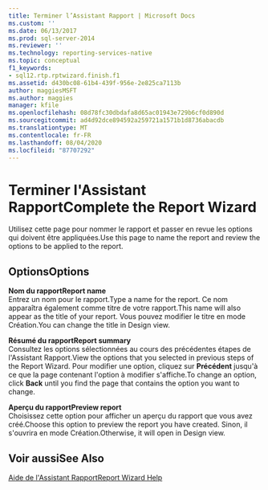 ```yaml
---
title: Terminer l’Assistant Rapport | Microsoft Docs
ms.custom: ''
ms.date: 06/13/2017
ms.prod: sql-server-2014
ms.reviewer: ''
ms.technology: reporting-services-native
ms.topic: conceptual
f1_keywords:
- sql12.rtp.rptwizard.finish.f1
ms.assetid: d430bc08-61b4-439f-956e-2e825ca7113b
author: maggiesMSFT
ms.author: maggies
manager: kfile
ms.openlocfilehash: 08d78fc30dbdafa8d65ac01943e729b6cf0d890d
ms.sourcegitcommit: ad4d92dce894592a259721a1571b1d8736abacdb
ms.translationtype: MT
ms.contentlocale: fr-FR
ms.lasthandoff: 08/04/2020
ms.locfileid: "87707292"
---
```

# <a name="complete-the-report-wizard"></a><span data-ttu-id="30439-102">Terminer l'Assistant Rapport</span><span class="sxs-lookup"><span data-stu-id="30439-102">Complete the Report Wizard</span></span>
  <span data-ttu-id="30439-103">Utilisez cette page pour nommer le rapport et passer en revue les options qui doivent être appliquées.</span><span class="sxs-lookup"><span data-stu-id="30439-103">Use this page to name the report and review the options to be applied to the report.</span></span>  
  
## <a name="options"></a><span data-ttu-id="30439-104">Options</span><span class="sxs-lookup"><span data-stu-id="30439-104">Options</span></span>  
 <span data-ttu-id="30439-105">**Nom du rapport**</span><span class="sxs-lookup"><span data-stu-id="30439-105">**Report name**</span></span>  
 <span data-ttu-id="30439-106">Entrez un nom pour le rapport.</span><span class="sxs-lookup"><span data-stu-id="30439-106">Type a name for the report.</span></span> <span data-ttu-id="30439-107">Ce nom apparaîtra également comme titre de votre rapport.</span><span class="sxs-lookup"><span data-stu-id="30439-107">This name will also appear as the title of your report.</span></span> <span data-ttu-id="30439-108">Vous pouvez modifier le titre en mode Création.</span><span class="sxs-lookup"><span data-stu-id="30439-108">You can change the title in Design view.</span></span>  
  
 <span data-ttu-id="30439-109">**Résumé du rapport**</span><span class="sxs-lookup"><span data-stu-id="30439-109">**Report summary**</span></span>  
 <span data-ttu-id="30439-110">Consultez les options sélectionnées au cours des précédentes étapes de l'Assistant Rapport.</span><span class="sxs-lookup"><span data-stu-id="30439-110">View the options that you selected in previous steps of the Report Wizard.</span></span> <span data-ttu-id="30439-111">Pour modifier une option, cliquez sur **Précédent** jusqu'à ce que la page contenant l'option à modifier s'affiche.</span><span class="sxs-lookup"><span data-stu-id="30439-111">To change an option, click **Back** until you find the page that contains the option you want to change.</span></span>  
  
 <span data-ttu-id="30439-112">**Aperçu du rapport**</span><span class="sxs-lookup"><span data-stu-id="30439-112">**Preview report**</span></span>  
 <span data-ttu-id="30439-113">Choisissez cette option pour afficher un aperçu du rapport que vous avez créé.</span><span class="sxs-lookup"><span data-stu-id="30439-113">Choose this option to preview the report you have created.</span></span> <span data-ttu-id="30439-114">Sinon, il s'ouvrira en mode Création.</span><span class="sxs-lookup"><span data-stu-id="30439-114">Otherwise, it will open in Design view.</span></span>  
  
## <a name="see-also"></a><span data-ttu-id="30439-115">Voir aussi</span><span class="sxs-lookup"><span data-stu-id="30439-115">See Also</span></span>  
 [<span data-ttu-id="30439-116">Aide de l'Assistant Rapport</span><span class="sxs-lookup"><span data-stu-id="30439-116">Report Wizard Help</span></span>](../../2014/reporting-services/report-wizard-help.md)  
  
  
